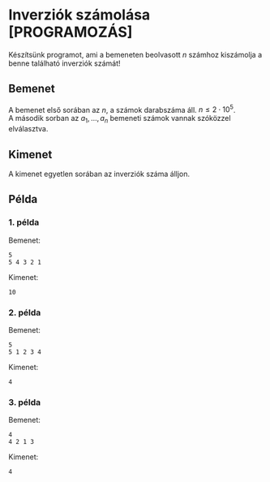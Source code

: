 # Inverziók számolása [PROGRAMOZÁS]

Készítsünk programot, ami a bemeneten beolvasott $n$ számhoz kiszámolja a benne található inverziók számát!

## Bemenet

A bemenet első sorában az $n$, a számok darabszáma áll. $n \leq 2 \cdot 10^5$.  
A második sorban az $a_1, \dots, a_n$ bemeneti számok vannak szóközzel elválasztva.

## Kimenet

A kimenet egyetlen sorában az inverziók száma álljon.

## Példa

### 1\. példa

Bemenet:
```
5
5 4 3 2 1
```

Kimenet:
```
10
```

### 2\. példa

Bemenet:
```
5
5 1 2 3 4
```

Kimenet:
```
4
```

### 3\. példa

Bemenet:
```
4
4 2 1 3
```

Kimenet:
```
4
```
